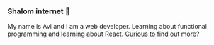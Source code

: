 ### Shalom internet 👋
My name is Avi and I am a web developer. Learning about functional programming and learning about React. [Curious to find out more](https://inspiringsource.github.io/ "Link 💬")?



<!--
**inspiringsource/inspiringsource** is a ✨ _special_ ✨ repository because its `README.md` (this file) appears on your GitHub profile.

Here are some ideas to get you started:

- 🔭 I’m currently working on ...
- 🌱 I’m currently learning ...
- 👯 I’m looking to collaborate on ...
- 🤔 I’m looking for help with ...
- 💬 Ask me about ...
- 📫 How to reach me: ...
- 😄 Pronouns: ...
- ⚡ Fun fact: ...
-->
